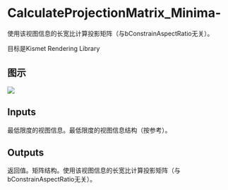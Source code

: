# CalculateProjectionMatrix_Minima-

使用该视图信息的长宽比计算投影矩阵（与bConstrainAspectRatio无关）。

目标是Kismet Rendering Library

## 图示

![]($-20221218-20331265.png)

## Inputs

最低限度的视图信息。最低限度的视图信息结构（按参考）。  

## Outputs

返回值。矩阵结构。使用该视图信息的长宽比计算投影矩阵（与bConstrainAspectRatio无关）。
